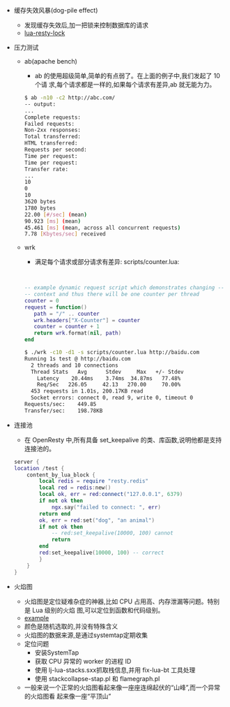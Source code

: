 
- 缓存失效风暴(dog-pile effect)
    + 发现缓存失效后,加一把锁来控制数据库的请求
    + [lua-resty-lock](https://github.com/openresty/lua-resty-lock#for-cache-locks)

- 压力测试
    + ab(apache bench)
        * ab 的使用超级简单,简单的有点弱了。在上面的例子中,我们发起了 10 个请 求,每个请求都是一样的,如果每个请求有差异,ab 就无能为力。
        
        ```sh
        $ ab -n10 -c2 http://abc.com/
        -- output:
        ...
        Complete requests:
        Failed requests:
        Non-2xx responses:
        Total transferred:
        HTML transferred:
        Requests per second:
        Time per request:
        Time per request:
        Transfer rate:
        ...
        10
        0
        10
        3620 bytes
        1780 bytes
        22.00 [#/sec] (mean)
        90.923 [ms] (mean)
        45.461 [ms] (mean, across all concurrent requests)
        7.78 [Kbytes/sec] received
        ```

    + wrk
        * 满足每个请求或部分请求有差异:
        scripts/counter.lua:
        ```lua
        
         
        -- example dynamic request script which demonstrates changing -- the request path and a header for each request ------------------------------------------------------------- -- NOTE: each wrk thread has an independent Lua scripting
        -- context and thus there will be one counter per thread
        counter = 0
        request = function()
           path = "/" .. counter
           wrk.headers["X-Counter"] = counter
           counter = counter + 1
           return wrk.format(nil, path)
        end
        ```

        ```sh
        $ ./wrk -c10 -d1 -s scripts/counter.lua http://baidu.com
        Running 1s test @ http://baidu.com
          2 threads and 10 connections
          Thread Stats   Avg      Stdev     Max   +/- Stdev
            Latency    20.44ms    3.74ms  34.87ms   77.48%
            Req/Sec   226.05     42.13   270.00     70.00%
          453 requests in 1.01s, 200.17KB read
          Socket errors: connect 0, read 9, write 0, timeout 0
        Requests/sec:    449.85
        Transfer/sec:    198.78KB
        ```

- 连接池
    + 在 OpenResty 中,所有具备 set_keepalive 的类、库函数,说明他都是支持连接池的。
    
    ```lua
    server {
    location /test {
        content_by_lua_block {
            local redis = require "resty.redis"
            local red = redis:new()
            local ok, err = red:connect("127.0.0.1", 6379)
            if not ok then
                ngx.say("failed to connect: ", err)
            return end
            ok, err = red:set("dog", "an animal")
            if not ok then
                -- red:set_keepalive(10000, 100) cannot
                return 
            end
            red:set_keepalive(10000, 100) -- correct
            }
        }
    }

    ```

- 火焰图
    + 火焰图是定位疑难杂症的神器,比如 CPU 占用高、内存泄漏等问题。特别是 Lua 级别的火焰 图,可以定位到函数和代码级别。
    + [example](http://openresty.org/download/user-flamegraph.svg)
    + 颜色是随机选取的,并没有特殊含义
    + 火焰图的数据来源,是通过systemtap定期收集
    + 定位问题
        * 安装SystemTap
        * 获取 CPU 异常的 worker 的进程 ID
        * 使用 lj-lua-stacks.sxx抓取栈信息,并用 fix-lua-bt 工具处理
        * 使用 stackcollapse-stap.pl 和 flamegraph.pl
    + 一般来说一个正常的火焰图看起来像一座座连绵起伏的“山峰”,而一个异常的火焰图看 起来像一座“平顶山”
